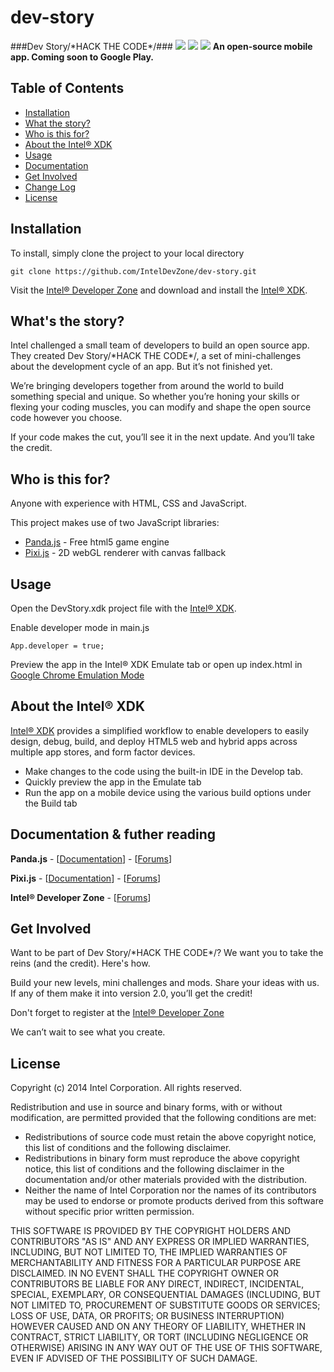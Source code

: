 dev-story
=========
###Dev Story/\*HACK THE CODE\*/###
![](https://github.com/IntelDevZone/dev-story/blob/master/creative/screenshot1.jpg)
![](https://github.com/IntelDevZone/dev-story/blob/master/creative/screenshot2.jpg)
![](https://github.com/IntelDevZone/dev-story/blob/master/creative/screenshot3.jpg)
**An open-source mobile app. Coming soon to Google Play.**

Table of Contents
-----------------  
- [Installation](#Iinstallation)
- [What the story?](#whats-the-story)
- [Who is this for?](#who-is-this-for)
- [About the Intel® XDK](#about-the-intel-xdk)
- [Usage](#usage)
- [Documentation](#documentation)
- [Get Involved](#get-involved)
- [Change Log](#change-log)
- [License](#license)

Installation
------------
To install, simply clone the project to your local directory

	git clone https://github.com/IntelDevZone/dev-story.git

Visit the [Intel® Developer Zone](http://software.intel.com/) and download and install the [Intel® XDK](https://software.intel.com/en-us/html5/tools).

What's the story?
------------
Intel challenged a small team of developers to build an open source app. They created Dev Story/\*HACK THE CODE\*/, a set of mini-challenges about the development cycle of an app. But it’s not finished yet.

We’re bringing developers together from around the world to build something special and unique. So whether you’re honing your skills or flexing your coding muscles, you can modify and shape the open source code however you choose.

If your code makes the cut, you’ll see it in the next update. And you’ll take the credit.

Who is this for?
------------
Anyone with experience with HTML, CSS and JavaScript.

This project makes use of two JavaScript libraries:

- [Panda.js](http://www.pandajs.net/) - Free html5 game engine
- [Pixi.js](http://www.pixijs.com/) - 2D webGL renderer with canvas fallback

Usage
------------
Open the DevStory.xdk project file with the [Intel® XDK](https://software.intel.com/en-us/html5/tools).

Enable developer mode in main.js
	
	App.developer = true;

Preview the app in the Intel® XDK Emulate tab or open up index.html in [Google Chrome Emulation Mode](https://developer.chrome.com/devtools/docs/device-mode)

About the Intel® XDK
------------
[Intel® XDK](https://software.intel.com/en-us/html5/tools) provides a simplified workflow to enable developers to easily design, debug, build, and deploy HTML5 web and hybrid apps across multiple app stores, and form factor devices.

- Make changes to the code using the built-in IDE in the Develop tab.
- Quickly preview the app in the Emulate tab
- Run the app on a mobile device using the various build options under the Build tab

Documentation & futher reading
------------
**Panda.js** - [[Documentation](http://www.pandajs.net/docs/)] - [[Forums](http://www.html5gamedevs.com/forum/19-pandajs/)]

**Pixi.js** - [[Documentation](http://www.goodboydigital.com/pixijs/docs/)] - [[Forums](http://www.html5gamedevs.com/forum/15-pixijs/)]

**Intel® Developer Zone** - [[Forums](https://software.intel.com/en-us/forums/html5-application-development)]

<!--**Dev Story blog** - [[Read the full story]()]-->

Get Involved
------------
Want to be part of Dev Story/\*HACK THE CODE\*/? We want you to take the reins (and the credit). Here's how.

Build your new levels, mini challenges and mods. Share your ideas with us. If any of them make it into version 2.0, you’ll get the credit!

Don't forget to register at the [Intel® Developer Zone](http://software.intel.com/)

We can’t wait to see what you create.

<!--Change Log
------------

v1.0-->

License
------------

Copyright (c) 2014 Intel Corporation. All rights reserved.

Redistribution and use in source and binary forms, with or without
modification, are permitted provided that the following conditions are
met:

   * Redistributions of source code must retain the above copyright
notice, this list of conditions and the following disclaimer.
   * Redistributions in binary form must reproduce the above
copyright notice, this list of conditions and the following disclaimer
in the documentation and/or other materials provided with the
distribution.
   * Neither the name of Intel Corporation nor the names of its
contributors may be used to endorse or promote products derived from
this software without specific prior written permission.

THIS SOFTWARE IS PROVIDED BY THE COPYRIGHT HOLDERS AND CONTRIBUTORS
"AS IS" AND ANY EXPRESS OR IMPLIED WARRANTIES, INCLUDING, BUT NOT
LIMITED TO, THE IMPLIED WARRANTIES OF MERCHANTABILITY AND FITNESS FOR
A PARTICULAR PURPOSE ARE DISCLAIMED. IN NO EVENT SHALL THE COPYRIGHT
OWNER OR CONTRIBUTORS BE LIABLE FOR ANY DIRECT, INDIRECT, INCIDENTAL,
SPECIAL, EXEMPLARY, OR CONSEQUENTIAL DAMAGES (INCLUDING, BUT NOT
LIMITED TO, PROCUREMENT OF SUBSTITUTE GOODS OR SERVICES; LOSS OF USE,
DATA, OR PROFITS; OR BUSINESS INTERRUPTION) HOWEVER CAUSED AND ON ANY
THEORY OF LIABILITY, WHETHER IN CONTRACT, STRICT LIABILITY, OR TORT
(INCLUDING NEGLIGENCE OR OTHERWISE) ARISING IN ANY WAY OUT OF THE USE
OF THIS SOFTWARE, EVEN IF ADVISED OF THE POSSIBILITY OF SUCH DAMAGE.